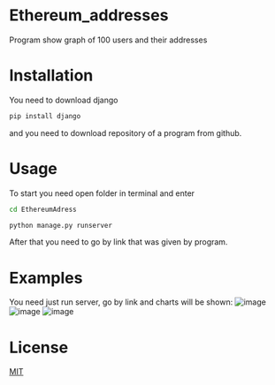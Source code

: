 # Ethereum_addresses
Program show graph of 100 users and their addresses 
# Installation
You need to download django
``` bash
pip install django
```
and you need to download repository of a program from github.
# Usage
To start you need open folder in terminal and enter
``` bash
cd EthereumAdress
```
``` bash
python manage.py runserver
```
After that you need to go by link that was given by program.
# Examples
You need just run server, go by link and charts will be shown:
![image](https://user-images.githubusercontent.com/77801087/153075409-d1d5362a-ea8a-4287-a6f1-3df0127793d3.png)
![image](https://user-images.githubusercontent.com/77801087/153075438-be5a9d9f-206a-4b05-914f-a52f7000cff0.png)
![image](https://user-images.githubusercontent.com/77801087/153075474-1d31e8ac-4ef9-4e9e-8a30-3b66544a0e74.png)
# License
[MIT](https://choosealicense.com/licenses/mit/)
